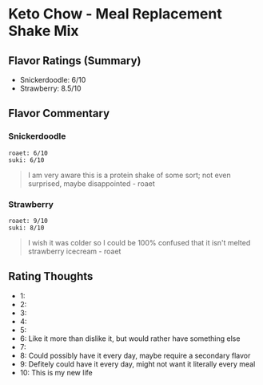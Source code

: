 # Keto Chow - Meal Replacement Shake Mix

## Flavor Ratings (Summary)

- Snickerdoodle: 6/10
- Strawberry: 8.5/10

## Flavor Commentary

### Snickerdoodle

```
roaet: 6/10
suki: 6/10
```

> I am very aware this is a protein shake of some sort; not even surprised, maybe disappointed - roaet

### Strawberry

```
roaet: 9/10
suki: 8/10
```

> I wish it was colder so I could be 100% confused that it isn't melted strawberry icecream - roaet

## Rating Thoughts

- 1:
- 2:
- 3:
- 4:
- 5:
- 6: Like it more than dislike it, but would rather have something else
- 7:
- 8: Could possibly have it every day, maybe require a secondary flavor
- 9: Defitely could have it every day, might not want it literally every meal
- 10: This is my new life
